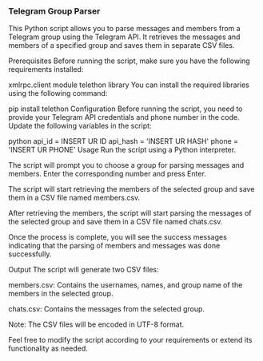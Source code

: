 ### Telegram Group Parser
This Python script allows you to parse messages and members from a Telegram group using the Telegram API. It retrieves the messages and members of a specified group and saves them in separate CSV files.

Prerequisites
Before running the script, make sure you have the following requirements installed:

xmlrpc.client module
telethon library
You can install the required libraries using the following command:

pip install telethon
Configuration
Before running the script, you need to provide your Telegram API credentials and phone number in the code. Update the following variables in the script:

python
api_id = INSERT UR ID
api_hash = 'INSERT UR HASH'
phone = 'INSERT UR PHONE'
Usage
Run the script using a Python interpreter.

The script will prompt you to choose a group for parsing messages and members. Enter the corresponding number and press Enter.

The script will start retrieving the members of the selected group and save them in a CSV file named members.csv.

After retrieving the members, the script will start parsing the messages of the selected group and save them in a CSV file named chats.csv.

Once the process is complete, you will see the success messages indicating that the parsing of members and messages was done successfully.

Output
The script will generate two CSV files:

members.csv: Contains the usernames, names, and group name of the members in the selected group.

chats.csv: Contains the messages from the selected group.

Note: The CSV files will be encoded in UTF-8 format.

Feel free to modify the script according to your requirements or extend its functionality as needed.
